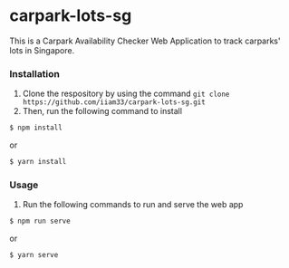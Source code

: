 # carpark-lots-sg

This is a Carpark Availability Checker Web Application to track carparks' lots in Singapore. 

### Installation
1. Clone the respository by using the command ```git clone https://github.com/iiam33/carpark-lots-sg.git```
2. Then, run the following command to install 
 
``` bash
$ npm install
```

or

``` bash
$ yarn install
```
### Usage
1. Run the following commands to run and serve the web app

``` bash
$ npm run serve
```

or 

``` bash
$ yarn serve
```
